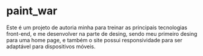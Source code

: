 # paint_war 

  Este é um projeto de autoria minha para treinar as principais tecnologias front-end, e me desenvolver na parte de desing,
sendo meu primeiro desing para uma home page, e também o site possui responsividade para ser adaptável para  dispositivos
móveis.

